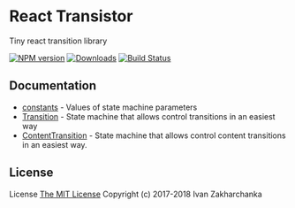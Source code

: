 # React Transistor

Tiny react transition library

[![NPM version][npm-image]][npm-url]
[![Downloads][downloads-image]][npm-url]
[![Build Status][travis-image]][travis-url]

## Documentation

 - [constants](https://github.com/3axap4eHko/react-steersman/blob/master/docs/constants.md) - Values of state machine parameters
 - [Transition](https://github.com/3axap4eHko/react-steersman/blob/master/docs/Transition.md) - State machine that allows control transitions in an easiest way
 - [ContentTransition](https://github.com/3axap4eHko/react-steersman/blob/master/docs/ContentTransition.md) - State machine that allows control content transitions in an easiest way.

## License
License [The MIT License](http://opensource.org/licenses/MIT)
Copyright (c) 2017-2018 Ivan Zakharchanka


[downloads-image]: https://img.shields.io/npm/dm/react-transistor.svg?longCache=true&style=for-the-badge
[npm-url]: https://www.npmjs.com/package/react-transistor
[npm-image]: https://img.shields.io/npm/v/react-transistor.svg?longCache=true&style=for-the-badge

[travis-url]: https://travis-ci.org/3axap4eHko/react-steersman
[travis-image]: https://img.shields.io/travis/3axap4eHko/react-steersman/master.svg?longCache=true&style=for-the-badge

